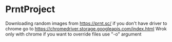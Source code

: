 # PrntProject
Downloading random images from https://prnt.sc/ 
if you don't have driver to chrome go to https://chromedriver.storage.googleapis.com/index.html
Wrok only with chrome
if you want to override files use "-o" argument
